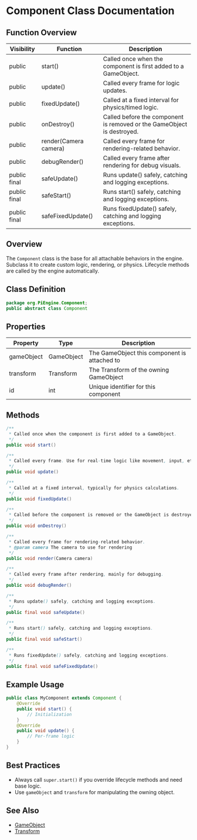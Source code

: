 # Component Class Documentation

## Function Overview
| Visibility | Function | Description |
|------------|----------|-------------|
| public     | start() | Called once when the component is first added to a GameObject. |
| public     | update() | Called every frame for logic updates. |
| public     | fixedUpdate() | Called at a fixed interval for physics/timed logic. |
| public     | onDestroy() | Called before the component is removed or the GameObject is destroyed. |
| public     | render(Camera camera) | Called every frame for rendering-related behavior. |
| public     | debugRender() | Called every frame after rendering for debug visuals. |
| public final | safeUpdate() | Runs update() safely, catching and logging exceptions. |
| public final | safeStart() | Runs start() safely, catching and logging exceptions. |
| public final | safeFixedUpdate() | Runs fixedUpdate() safely, catching and logging exceptions. |

## Overview
The `Component` class is the base for all attachable behaviors in the engine. Subclass it to create custom logic, rendering, or physics. Lifecycle methods are called by the engine automatically.

## Class Definition
```java
package org.PiEngine.Component;
public abstract class Component
```

## Properties
| Property | Type | Description |
|----------|------|-------------|
| gameObject | GameObject | The GameObject this component is attached to |
| transform | Transform | The Transform of the owning GameObject |
| id | int | Unique identifier for this component |

## Methods
```java
/**
 * Called once when the component is first added to a GameObject.
 */
public void start()

/**
 * Called every frame. Use for real-time logic like movement, input, etc.
 */
public void update()

/**
 * Called at a fixed interval, typically for physics calculations.
 */
public void fixedUpdate()

/**
 * Called before the component is removed or the GameObject is destroyed.
 */
public void onDestroy()

/**
 * Called every frame for rendering-related behavior.
 * @param camera The camera to use for rendering
 */
public void render(Camera camera)

/**
 * Called every frame after rendering, mainly for debugging.
 */
public void debugRender()

/**
 * Runs update() safely, catching and logging exceptions.
 */
public final void safeUpdate()

/**
 * Runs start() safely, catching and logging exceptions.
 */
public final void safeStart()

/**
 * Runs fixedUpdate() safely, catching and logging exceptions.
 */
public final void safeFixedUpdate()
```

## Example Usage
```java
public class MyComponent extends Component {
    @Override
    public void start() {
        // Initialization
    }
    @Override
    public void update() {
        // Per-frame logic
    }
}
```

## Best Practices
- Always call `super.start()` if you override lifecycle methods and need base logic.
- Use `gameObject` and `transform` for manipulating the owning object.

## See Also
- [GameObject](../GameObject/GameObject.md)
- [Transform](../GameObject/Transform.md)
